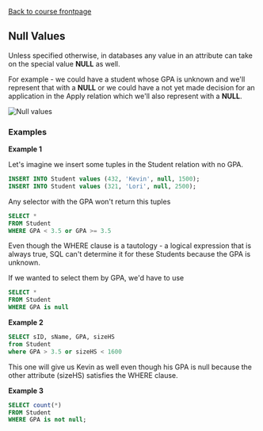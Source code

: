 [Back to course frontpage](structured-query-language.md)

## Null Values

Unless specified otherwise, in databases any value in an attribute can take on the special value **NULL** as well.

For example - we could have a student whose GPA is unknown and we'll represent that with a **NULL** or we could have a not yet made decision for an application in the Apply relation which we'll also represent with a **NULL**.

![Null values](null-values-1.png)

### Examples

**Example 1**

Let's imagine we insert some tuples in the Student relation with no GPA.

```SQL
INSERT INTO Student values (432, 'Kevin', null, 1500);
INSERT INTO Student values (321, 'Lori', null, 2500);
```

Any selector with the GPA won't return this tuples

```SQL
SELECT *
FROM Student
WHERE GPA < 3.5 or GPA >= 3.5
```

Even though the WHERE clause is a tautology - a logical expression that is always true, SQL can't determine it for these Students because the GPA is unknown.

If we wanted to select them by GPA, we'd have to use

```SQL
SELECT *
FROM Student
WHERE GPA is null
```

**Example 2**

```SQL
SELECT sID, sName, GPA, sizeHS
from Student
where GPA > 3.5 or sizeHS < 1600
```

This one will give us Kevin as well even though his GPA is null because the other attribute (sizeHS) satisfies the WHERE clause.

**Example 3**

```SQL
SELECT count(*)
FROM Student
WHERE GPA is not null;
```
